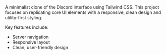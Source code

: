 A minimalist clone of the Discord interface using Tailwind CSS. This project focuses on replicating core UI elements with a responsive, clean design and utility-first styling.

Key features include:
* Server navigation
* Responsive layout
* Clean, user-friendly design

